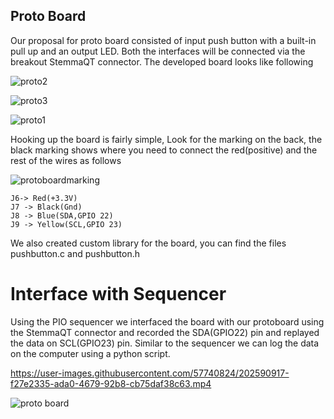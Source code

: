 ## Proto Board
Our proposal for proto board consisted of input push button with a built-in pull up and an output LED. Both the interfaces will be connected via the breakout StemmaQT connector.
The developed board looks like following

![proto2](https://user-images.githubusercontent.com/57740824/202589853-92b8ad52-7ad0-4ed9-a2bd-0b2d9c397d31.jpeg)

![proto3](https://user-images.githubusercontent.com/57740824/202589880-909e1686-0149-49f3-9244-c410d96a5d4d.jpeg)

![proto1](https://user-images.githubusercontent.com/57740824/202589834-9d895ff1-f0e9-4df0-a794-76e643723384.jpeg)

Hooking up the board is fairly simple, Look for the marking on the back, the black marking shows where you need to connect the red(positive) and the rest of the wires as follows

![protoboardmarking](https://user-images.githubusercontent.com/57740824/202590479-c7f8e049-5e43-4f63-92a6-fb7e2b9f4e63.jpeg)

```
J6-> Red(+3.3V)
J7 -> Black(Gnd)
J8 -> Blue(SDA,GPIO 22)
J9 -> Yellow(SCL,GPIO 23)
```
We also created custom library for the board, you can find the files pushbutton.c and pushbutton.h


# Interface with Sequencer
Using the PIO sequencer we interfaced the board with our protoboard using the StemmaQT connector and recorded the SDA(GPIO22) pin and replayed the data on SCL(GPIO23) pin. Similar to the sequencer we can log the data on the computer using a python script.

https://user-images.githubusercontent.com/57740824/202590917-f27e2335-ada0-4679-92b8-cb75daf38c63.mp4

![proto board](https://user-images.githubusercontent.com/57740824/202591352-ecdc8d71-4716-43bd-b941-7339bcab5165.png)

